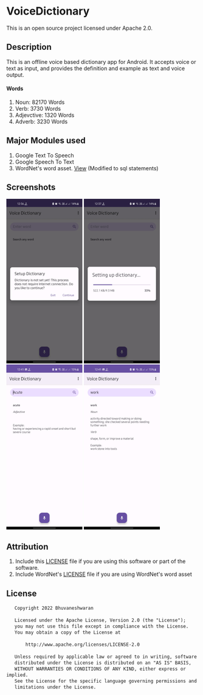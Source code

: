# VoiceDictionary

This is an open source project licensed under Apache 2.0.

## Description
This is an offline voice based dictionary app for Android. It accepts voice or text as input, and provides the definition and example as text and voice output.

#### Words
 1. Noun: 82170 Words
 2. Verb: 3730 Words
 3. Adjevctive: 1320 Words
 4. Adverb: 3230 Words

## Major Modules used
 1. Google Text To Speech
 2. Google Speech To Text
 3. WordNet's word asset. [View](https://wordnet.princeton.edu/download) (Modified to sql statements)
 
## Screenshots
  <img src="screenshot/sc1.jpg" width="200"/>  <img src="screenshot/sc2.jpg" width="200"/>
  <img src="screenshot/sc3.jpg" width="200"/>  <img src="screenshot/sc4.jpg" width="200"/>
  
## Attribution
  1. Include this [LICENSE](LICENSE) file if you are using this software or part of the software.
  2. Include WordNet's [LICENSE](https://wordnet.princeton.edu/license-and-commercial-use) file if you are using WordNet's word asset
  
## License
```
   Copyright 2022 Bhuvaneshwaran

   Licensed under the Apache License, Version 2.0 (the "License");
   you may not use this file except in compliance with the License.
   You may obtain a copy of the License at

       http://www.apache.org/licenses/LICENSE-2.0

   Unless required by applicable law or agreed to in writing, software
   distributed under the License is distributed on an "AS IS" BASIS,
   WITHOUT WARRANTIES OR CONDITIONS OF ANY KIND, either express or implied.
   See the License for the specific language governing permissions and
   limitations under the License.
   ```
